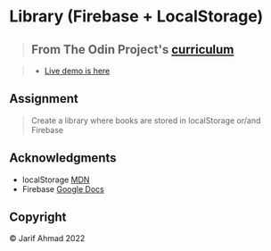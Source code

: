 # Library (Firebase + LocalStorage)

> ## From The Odin Project's [curriculum](https://www.theodinproject.com/courses/javascript/lessons/library)

> - [Live demo is here]() 

## Assignment
> Create a library where books are stored in localStorage or/and Firebase

## Acknowledgments
- localStorage [MDN](https://developer.mozilla.org/en-US/docs/Web/API/Web_Storage_API/Using_the_Web_Storage_API)
- Firebase [Google Docs](https://firebase.google.com/docs/?authuser=0)
## Copyright
© Jarif Ahmad 2022

